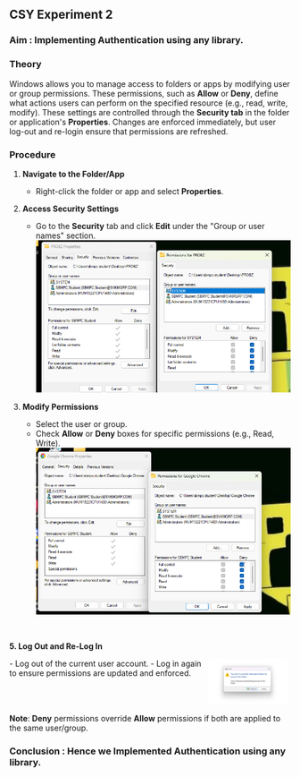 ## CSY Experiment 2

### Aim : Implementing Authentication using any library.

### **Theory**  
Windows allows you to manage access to folders or apps by modifying user or group permissions. These permissions, such as **Allow** or **Deny**, define what actions users can perform on the specified resource (e.g., read, write, modify). These settings are controlled through the **Security tab** in the folder or application's **Properties**. Changes are enforced immediately, but user log-out and re-login ensure that permissions are refreshed.



### **Procedure**  

1. **Navigate to the Folder/App**  
   - Right-click the folder or app and select **Properties**.  

2. **Access Security Settings**  
   - Go to the **Security** tab and click **Edit** under the "Group or user names" section.
  ![image](.attachments/0a506799257a78bcf513342b99ac3bb7a7729c4b.png) 


3. **Modify Permissions**  
   - Select the user or group.  
   - Check **Allow** or **Deny** boxes for specific permissions (e.g., Read, Write).  
![image](.attachments/be3ffe57d37016574dc47ae3d4925a9e32805f0e.png)
<br>

**5. Log Out and Re-Log In**  

<span style="display: inline-block; width: 70%; vertical-align: top;">
- Log out of the current user account.  
- Log in again to ensure permissions are updated and enforced.
</span>
<span style="display: inline-block; width: 28%; text-align: right;">
<img src=".attachments/f9b94c3a332f270aaa02bbd0be129b85ac812606.jfif" alt="Logout illustration" width="150">
</span>


**Note**: **Deny** permissions override **Allow** permissions if both are applied to the same user/group. 



### Conclusion : Hence we Implemented Authentication using any library.

 
 